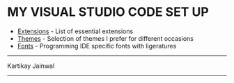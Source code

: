 # MY VISUAL STUDIO CODE SET UP

- [Extensions](extension.md) - List of essential extensions 
- [Themes](theme.md) - Selection of themes I prefer for different occasions
- [Fonts](font.md) - Programming IDE specific fonts with ligeratures
___

Kartikay Jainwal

---
